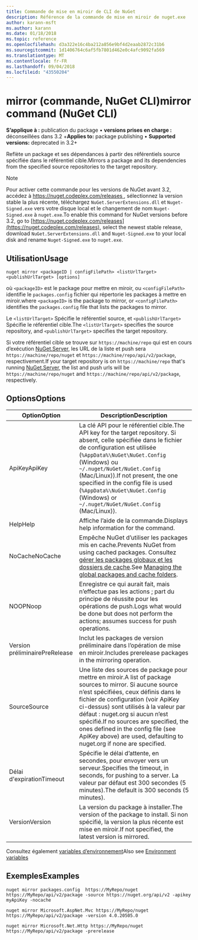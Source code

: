 ```yaml
---
title: Commande de mise en miroir de CLI de NuGet
description: Référence de la commande de mise en miroir de nuget.exe
author: karann-msft
ms.author: karann
ms.date: 01/18/2018
ms.topic: reference
ms.openlocfilehash: d3a322e16c4ba212a856e9bf4d2eaab2872c31b6
ms.sourcegitcommit: 1d1406764c6af5fb7801d462e0c4afc9092fa569
ms.translationtype: MT
ms.contentlocale: fr-FR
ms.lasthandoff: 09/04/2018
ms.locfileid: "43550204"
---
```

# <a name="mirror-command-nuget-cli"></a><span data-ttu-id="ebbc7-103">mirror (commande, NuGet CLI)</span><span class="sxs-lookup"><span data-stu-id="ebbc7-103">mirror command (NuGet CLI)</span></span>

<span data-ttu-id="ebbc7-104">**S’applique à :** publication du package &bullet; **versions prises en charge :** déconseillées dans 3.2 +</span><span class="sxs-lookup"><span data-stu-id="ebbc7-104">**Applies to:** package publishing &bullet; **Supported versions:** deprecated in 3.2+</span></span>

<span data-ttu-id="ebbc7-105">Reflète un package et ses dépendances à partir des référentiels source spécifiée dans le référentiel cible.</span><span class="sxs-lookup"><span data-stu-id="ebbc7-105">Mirrors a package and its dependencies from the specified source repositories to the target repository.</span></span>

> [!NOTE]
> <span data-ttu-id="ebbc7-106">Pour activer cette commande pour les versions de NuGet avant 3.2, accédez à [ https://nuget.codeplex.com/releases ](https://nuget.codeplex.com/releases), sélectionnez la version stable la plus récente, téléchargez `NuGet.ServerExtensions.dll` et `Nuget-Signed.exe` vers votre disque local et le changement de nom `Nuget-Signed.exe` à `nuget.exe`.</span><span class="sxs-lookup"><span data-stu-id="ebbc7-106">To enable this command for NuGet versions before 3.2, go to [https://nuget.codeplex.com/releases](https://nuget.codeplex.com/releases), select the newest stable release, download `NuGet.ServerExtensions.dll` and `Nuget-Signed.exe` to your local disk and rename `Nuget-Signed.exe` to `nuget.exe`.</span></span>

## <a name="usage"></a><span data-ttu-id="ebbc7-107">Utilisation</span><span class="sxs-lookup"><span data-stu-id="ebbc7-107">Usage</span></span>

```cli
nuget mirror <packageID | configFilePath> <listUrlTarget> <publishUrlTarget> [options]
```

<span data-ttu-id="ebbc7-108">où `<packageID>` est le package pour mettre en miroir, ou `<configFilePath>` identifie le `packages.config` fichier qui répertorie les packages à mettre en miroir.</span><span class="sxs-lookup"><span data-stu-id="ebbc7-108">where `<packageID>` is the package to mirror, or `<configFilePath>` identifies the `packages.config` file that lists the packages to mirror.</span></span>

<span data-ttu-id="ebbc7-109">Le `<listUrlTarget>` Spécifie le référentiel source, et `<publishUrlTarget>` Spécifie le référentiel cible.</span><span class="sxs-lookup"><span data-stu-id="ebbc7-109">The `<listUrlTarget>` specifies the source repository, and `<publishUrlTarget>` specifies the target repository.</span></span>

<span data-ttu-id="ebbc7-110">Si votre référentiel cible se trouve sur `https://machine/repo` qui est en cours d’exécution [NuGet.Server](../hosting-packages/nuget-server.md), les URL de la liste et push sera `https://machine/repo/nuget` et `https://machine/repo/api/v2/package`, respectivement.</span><span class="sxs-lookup"><span data-stu-id="ebbc7-110">If your target repository is on `https://machine/repo` that's running [NuGet.Server](../hosting-packages/nuget-server.md), the list and push urls will be `https://machine/repo/nuget` and `https://machine/repo/api/v2/package`, respectively.</span></span>

## <a name="options"></a><span data-ttu-id="ebbc7-111">Options</span><span class="sxs-lookup"><span data-stu-id="ebbc7-111">Options</span></span>

| <span data-ttu-id="ebbc7-112">Option</span><span class="sxs-lookup"><span data-stu-id="ebbc7-112">Option</span></span> | <span data-ttu-id="ebbc7-113">Description</span><span class="sxs-lookup"><span data-stu-id="ebbc7-113">Description</span></span> |
| --- | --- |
| <span data-ttu-id="ebbc7-114">ApiKey</span><span class="sxs-lookup"><span data-stu-id="ebbc7-114">ApiKey</span></span> | <span data-ttu-id="ebbc7-115">La clé API pour le référentiel cible.</span><span class="sxs-lookup"><span data-stu-id="ebbc7-115">The API key for the target repository.</span></span> <span data-ttu-id="ebbc7-116">Si absent, celle spécifiée dans le fichier de configuration est utilisée (`%AppData%\NuGet\NuGet.Config` (Windows) ou `~/.nuget/NuGet/NuGet.Config` (Mac/Linux)).</span><span class="sxs-lookup"><span data-stu-id="ebbc7-116">If not present,  the one specified in the config file is used (`%AppData%\NuGet\NuGet.Config` (Windows) or `~/.nuget/NuGet/NuGet.Config` (Mac/Linux)).</span></span> |
| <span data-ttu-id="ebbc7-117">Help</span><span class="sxs-lookup"><span data-stu-id="ebbc7-117">Help</span></span> | <span data-ttu-id="ebbc7-118">Affiche l’aide de la commande.</span><span class="sxs-lookup"><span data-stu-id="ebbc7-118">Displays help information for the command.</span></span> |
| <span data-ttu-id="ebbc7-119">NoCache</span><span class="sxs-lookup"><span data-stu-id="ebbc7-119">NoCache</span></span> | <span data-ttu-id="ebbc7-120">Empêche NuGet d’utiliser les packages mis en cache.</span><span class="sxs-lookup"><span data-stu-id="ebbc7-120">Prevents NuGet from using cached packages.</span></span> <span data-ttu-id="ebbc7-121">Consultez [gérer les packages globaux et les dossiers de cache](../consume-packages/managing-the-global-packages-and-cache-folders.md).</span><span class="sxs-lookup"><span data-stu-id="ebbc7-121">See [Managing the global packages and cache folders](../consume-packages/managing-the-global-packages-and-cache-folders.md).</span></span> |
| <span data-ttu-id="ebbc7-122">NOOP</span><span class="sxs-lookup"><span data-stu-id="ebbc7-122">Noop</span></span> | <span data-ttu-id="ebbc7-123">Enregistre ce qui aurait fait, mais n’effectue pas les actions ; part du principe de réussite pour les opérations de push.</span><span class="sxs-lookup"><span data-stu-id="ebbc7-123">Logs what would be done but does not perform the actions; assumes success for push operations.</span></span> |
| <span data-ttu-id="ebbc7-124">Version préliminaire</span><span class="sxs-lookup"><span data-stu-id="ebbc7-124">PreRelease</span></span> | <span data-ttu-id="ebbc7-125">Inclut les packages de version préliminaire dans l’opération de mise en miroir.</span><span class="sxs-lookup"><span data-stu-id="ebbc7-125">Includes prerelease packages in the mirroring operation.</span></span> |
| <span data-ttu-id="ebbc7-126">Source</span><span class="sxs-lookup"><span data-stu-id="ebbc7-126">Source</span></span> | <span data-ttu-id="ebbc7-127">Une liste des sources de package pour mettre en miroir.</span><span class="sxs-lookup"><span data-stu-id="ebbc7-127">A list of package sources to mirror.</span></span> <span data-ttu-id="ebbc7-128">Si aucune source n’est spécifiées, ceux définis dans le fichier de configuration (voir ApiKey ci-dessus) sont utilisés à la valeur par défaut : nuget.org si aucun n’est spécifié.</span><span class="sxs-lookup"><span data-stu-id="ebbc7-128">If no sources are specified, the ones defined in the config file (see ApiKey above) are used, defaulting to nuget.org if none are specified.</span></span> |
| <span data-ttu-id="ebbc7-129">Délai d'expiration</span><span class="sxs-lookup"><span data-stu-id="ebbc7-129">Timeout</span></span> | <span data-ttu-id="ebbc7-130">Spécifie le délai d’attente, en secondes, pour envoyer vers un serveur.</span><span class="sxs-lookup"><span data-stu-id="ebbc7-130">Specifies the timeout, in seconds, for pushing to a server.</span></span> <span data-ttu-id="ebbc7-131">La valeur par défaut est 300 secondes (5 minutes).</span><span class="sxs-lookup"><span data-stu-id="ebbc7-131">The default is 300 seconds (5 minutes).</span></span> |
| <span data-ttu-id="ebbc7-132">Version</span><span class="sxs-lookup"><span data-stu-id="ebbc7-132">Version</span></span> | <span data-ttu-id="ebbc7-133">La version du package à installer.</span><span class="sxs-lookup"><span data-stu-id="ebbc7-133">The version of the package to install.</span></span> <span data-ttu-id="ebbc7-134">Si non spécifié, la version la plus récente est mise en miroir.</span><span class="sxs-lookup"><span data-stu-id="ebbc7-134">If not specified, the latest version is mirrored.</span></span> |

<span data-ttu-id="ebbc7-135">Consultez également [variables d’environnement](cli-ref-environment-variables.md)</span><span class="sxs-lookup"><span data-stu-id="ebbc7-135">Also see [Environment variables](cli-ref-environment-variables.md)</span></span>

## <a name="examples"></a><span data-ttu-id="ebbc7-136">Exemples</span><span class="sxs-lookup"><span data-stu-id="ebbc7-136">Examples</span></span>

```cli
nuget mirror packages.config  https://MyRepo/nuget https://MyRepo/api/v2/package -source https://nuget.org/api/v2 -apikey myApiKey -nocache

nuget mirror Microsoft.AspNet.Mvc https://MyRepo/nuget https://MyRepo/api/v2/package -version 4.0.20505.0

nuget mirror Microsoft.Net.Http https://MyRepo/nuget https://MyRepo/api/v2/package -prerelease
```
